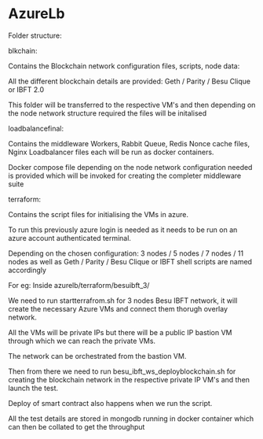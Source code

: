 # AzureLb

Folder structure:

blkchain:

Contains the Blockchain network configuration files, scripts, node data:

All the different blockchain details are provided: Geth / Parity / Besu Clique or IBFT 2.0

This folder will be transferred to the respective VM's and then depending on the node network structure required the files will be initalised

loadbalancefinal:

Contains the middleware Workers, Rabbit Queue, Redis Nonce cache files, Nginx Loadbalancer files each will be run as docker containers.

Docker compose file depending on the node network configuration needed is provided which will be invoked for creating the completer middleware suite

terraform:

Contains the script files for initialising the VMs in azure.

To run this previously azure login is needed as it needs to be run on an azure account authenticated terminal.

Depending on the chosen configuration: 3 nodes / 5 nodes / 7 nodes / 11 nodes as well as Geth / Parity / Besu Clique or IBFT shell scripts are named accordingly

For eg: Inside azurelb/terraform/besuibft_3/

We need to run startterrafrom.sh for 3 nodes Besu IBFT network, it will create the necessary Azure VMs and connect them thorugh overlay network.

All the VMs will be private IPs but there will be a public IP bastion VM through which we can reach the private VMs.

The network can be orchestrated from the bastion VM.

Then from there we need to run besu_ibft_ws_deployblockchain.sh for creating the blockchain network in the respective private IP VM's and then launch the test.

Deploy of smart contract also happens when we run the script.

All the test details are stored in mongodb running in docker container which can then be collated to get the throughput



